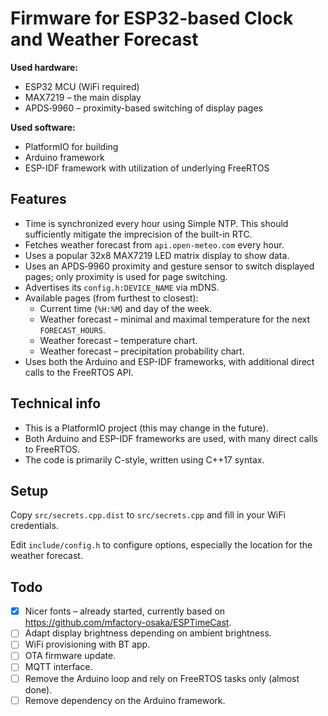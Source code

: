 
# Firmware for ESP32-based Clock and Weather Forecast

**Used hardware:**

- ESP32 MCU (WiFi required)
- MAX7219 – the main display
- APDS‑9960 – proximity-based switching of display pages

**Used software:**

- PlatformIO for building
- Arduino framework
- ESP-IDF framework with utilization of underlying FreeRTOS

## Features

- Time is synchronized every hour using Simple NTP. This should sufficiently mitigate the imprecision of the built-in RTC.
- Fetches weather forecast from `api.open-meteo.com` every hour.
- Uses a popular 32x8 MAX7219 LED matrix display to show data.
- Uses an APDS‑9960 proximity and gesture sensor to switch displayed pages; only proximity is used for page switching.
- Advertises its `config.h:DEVICE_NAME` via mDNS.
- Available pages (from furthest to closest):
  - Current time (`%H:%M`) and day of the week.
  - Weather forecast – minimal and maximal temperature for the next `FORECAST_HOURS`.
  - Weather forecast – temperature chart.
  - Weather forecast – precipitation probability chart.
- Uses both the Arduino and ESP-IDF frameworks, with additional direct calls to the FreeRTOS API.

## Technical info

- This is a PlatformIO project (this may change in the future).
- Both Arduino and ESP-IDF frameworks are used, with many direct calls to FreeRTOS.
- The code is primarily C-style, written using C++17 syntax.

## Setup

Copy `src/secrets.cpp.dist` to `src/secrets.cpp` and fill in your WiFi credentials.

Edit `include/config.h` to configure options, especially the location for the weather forecast.

## Todo

- [x] Nicer fonts – already started, currently based on <https://github.com/mfactory-osaka/ESPTimeCast>.
- [ ] Adapt display brightness depending on ambient brightness.
- [ ] WiFi provisioning with BT app.
- [ ] OTA firmware update.
- [ ] MQTT interface.
- [ ] Remove the Arduino loop and rely on FreeRTOS tasks only (almost done).
- [ ] Remove dependency on the Arduino framework.
